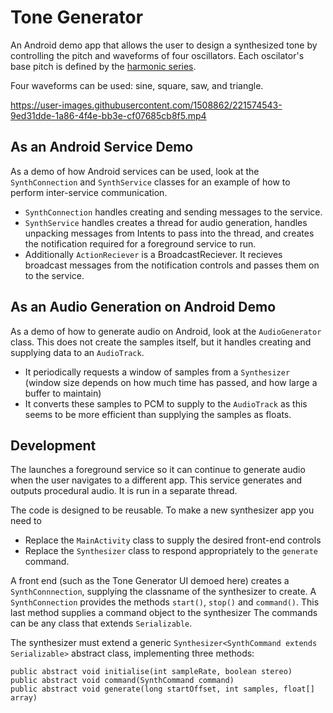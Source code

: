 # Tone Generator 

An Android demo app that allows the user to design a synthesized tone by controlling the pitch and waveforms of four oscillators. Each oscilator's base pitch is defined by the [harmonic series](https://en.wikipedia.org/wiki/Harmonic_series_(music)).

Four waveforms can be used: sine, square, saw, and triangle.


https://user-images.githubusercontent.com/1508862/221574543-9ed31dde-1a86-4f4e-bb3e-cf07685cb8f5.mp4


## As an Android Service Demo

As a demo of how Android services can be used, look at the `SynthConnection` and `SynthService` classes for an example of how to perform inter-service communication.

* `SynthConnection` handles creating and sending messages to the service.
* `SynthService` handles creates a thread for audio generation, handles unpacking messages from Intents to pass into the thread, and creates the notification required for a foreground service to run.
* Additionally `ActionReciever` is a BroadcastReciever. It recieves broadcast messages from the notification controls and passes them on to the service.

## As an Audio Generation on Android Demo

As a demo of how to generate audio on Android, look at the `AudioGenerator` class. This does not create the samples itself, but it handles creating and supplying data to an `AudioTrack`.

* It periodically requests a window of samples from a `Synthesizer` (window size depends on how much time has passed, and how large a buffer to maintain)
* It converts these samples to PCM to supply to the `AudioTrack` as this seems to be more efficient than supplying the samples as floats.

## Development

The launches a foreground service so it can continue to generate audio when the user navigates to a different app. This service generates and outputs procedural audio. It is run in a separate thread.

The code is designed to be reusable. To make a new synthesizer app you need to
* Replace the `MainActivity` class to supply the desired front-end controls
* Replace the `Synthesizer` class to respond appropriately to the `generate` command. 


A front end (such as the Tone Generator UI demoed here) creates a `SynthConnnection`, supplying the classname of the synthesizer to create. A `SynthConnection` provides the methods `start()`, `stop()` and `command()`. This last method supplies a command object to the synthesizer The commands can be any class that extends `Serializable`.

The synthesizer must extend a generic `Synthesizer<SynthCommand extends Serializable>` abstract class, implementing three methods:

    public abstract void initialise(int sampleRate, boolean stereo)
    public abstract void command(SynthCommand command)
    public abstract void generate(long startOffset, int samples, float[] array)

